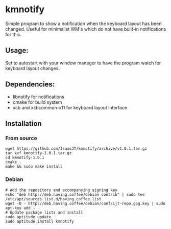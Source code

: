 # kmnotify

Simple program to show a notification when the keyboard layout has been changed. Useful for minimalist WM's which do not have built-in notifications for this.

## Usage:
Set to autostart with your window manager to have the program watch for keyboard layout changes.

## Dependencies:
 - libnotify for notifications
 - cmake for build system
 - xcb and xkbcommon-x11 for keyboard layout interface

## Installation
### From source
```
wget https://github.com/IsaacJT/kmnotify/archive/v1.0.1.tar.gz
tar xvf kmnotify-1.0.1.tar.gz
cd kmnotify-1.0.1
cmake .
make && sudo make install
```
### Debian
```
# Add the repository and accompanying signing key
echo "deb http://deb.having.coffee/debian contrib" | sudo tee /etc/apt/sources.list.d/having.coffee.list 
wget -O - http://deb.having.coffee/debian/conf/ijt-repo.gpg.key | sudo apt-key add -
# Update package lists and install
sudo aptitude update
sudo aptitude install kmnotify
```


